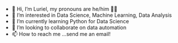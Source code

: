 - 👋 Hi, I’m Luriel, my pronouns are he/him 🏳️‍⚧️
- 👀 I’m interested in Data Science, Machine Learning, Data Analysis 
- 🌱 I’m currently learning Python for Data Science
- 💞️ I’m looking to collaborate on  data automation 
- 📫 How to reach me ...send me an email! 


